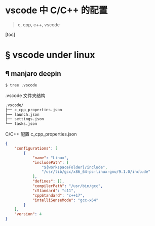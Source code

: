 # vscode 中 C/C++ 的配置

> c, cpp, c++, vscode

[toc]

# &sect; vscode under linux

## &para; manjaro deepin

```bash
$ tree .vscode
```

.vscode 文件夹结构

```bash
.vscode/
├── c_cpp_properties.json
├── launch.json
├── settings.json
└── tasks.json
```

C/C++ 配置 c_cpp_properties.json

```json
{
    "configurations": [
        {
            "name": "Linux",
            "includePath": [
                "${workspaceFolder}/include",
                "/usr/lib/gcc/x86_64-pc-linux-gnu/9.1.0/include"
            ],
            "defines": [],
            "compilerPath": "/usr/bin/gcc",
            "cStandard": "c11",
            "cppStandard": "c++17",
            "intelliSenseMode": "gcc-x64"
        }
    ],
    "version": 4
}
```